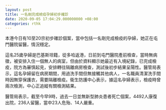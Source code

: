```yaml
---
layout: post
title: 一名剛完成檢疫孕婦初步確診　
date: 2020-09-05 17:04:29.000000000 +08:00
categories: rthk
---
```


本港今日有10至20宗初步確診個案，當中包括一名剛完成檢疫的孕婦，她正在屯門醫院留醫，情況穩定。

這名25歲孕婦是巴基斯坦籍，從多哈返港，日前到屯門醫院產前檢查，當時無病徵，被安排入住一個無人的病室，但由於資料顯示她最近有入境紀錄，已完成檢疫，院方為審慎起見，安排轉往隔離病房檢查，測試後初步結果呈陽性。醫管局表示，這名孕婦留在病房期間，用過洗手間但無接觸其他病人，一名職員清潔洗手間時因無穿保護衣，需要隔離檢疫。衞生防護中心表示，據這名孕婦表示，檢疫時曾兩次檢測，中心正追縱有關檢測結果。

醫管局表示，截至今早9時，過去一日並無新型肺炎患者死亡個案，4492人康復出院，236人留醫，當中23人危殆、14人嚴重。
